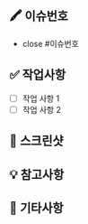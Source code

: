 ## 🖍️ 이슈번호
<!-- 이슈 번호를 작성해 주세요. ex) #1 -->

- close #이슈번호

## ✅ 작업사항

- [ ] 작업 사항 1
- [ ] 작업 사항 2

## 📸 스크린샷

<!-- 필요한 경우 스크린샷을 첨부해주세요 -->

## 💡 참고사항

<!-- 리뷰어가 참고해야 할 사항이 있다면 적어주세요 -->

## 🙏 기타사항
